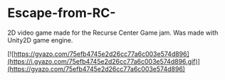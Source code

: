 # Escape-from-RC-
2D video game made for the Recurse Center Game jam. Was made with Unity2D game engine.



[![https://gyazo.com/75efb4745e2d26cc77a6c003e574d896](https://i.gyazo.com/75efb4745e2d26cc77a6c003e574d896.gif)](https://gyazo.com/75efb4745e2d26cc77a6c003e574d896)
